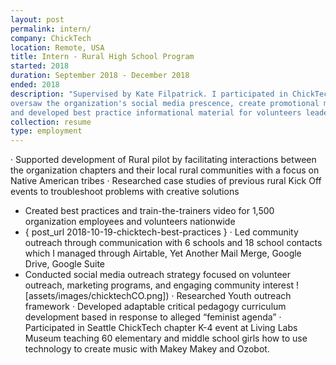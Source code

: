 ```yaml
---
layout: post
permalink: intern/
company: ChickTech
location: Remote, USA
title: Intern - Rural High School Program
started: 2018
duration: September 2018 - December 2018
ended: 2018
description: "Supervised by Kate Filpatrick. I participated in ChickTech events,
oversaw the organization's social media prescence, create promotional materials,
and developed best practice informational material for volunteers leaders."
collection: resume
type: employment
---
```


·	Supported development of Rural pilot by facilitating interactions between the organization chapters and their local rural communities with a focus on Native American tribes
·	Researched case studies of previous rural Kick Off events to troubleshoot problems with creative solutions
-	Created best practices and train-the-trainers video for 1,500 organization employees and volunteers nationwide
  - { post_url 2018-10-19-chicktech-best-practices }
·	Led community outreach through communication with 6 schools and 18 school contacts which I managed through Airtable, Yet Another Mail Merge, Google Drive, Google Suite
- Conducted social media outreach strategy focused on volunteer outreach, marketing programs, and engaging community interest
![assets/images/chicktechCO.png])
·	Researched Youth outreach framework
·	Developed adaptable critical pedagogy curriculum development based in response to alleged “feminist agenda”
·	Participated in Seattle ChickTech chapter K-4 event at Living Labs Museum teaching 60 elementary and middle school girls how to use technology to create music with Makey Makey and Ozobot.
